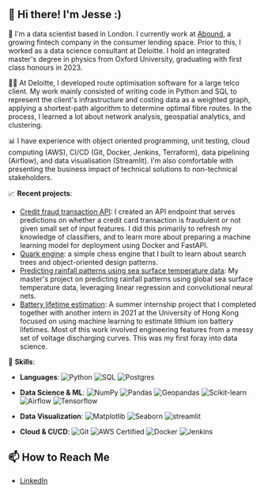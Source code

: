 ## 👋 Hi there! I'm Jesse :)

💼 I'm a data scientist based in London. I currently work at [Abound](https://www.getabound.com/about-us), a growing fintech company in the consumer lending space. Prior to this, I worked as a data science consultant at Deloitte. I hold an integrated master's degree in physics from Oxford University, graduating with first class honours in 2023.

👨‍💻 At Deloitte, I developed route optimisation software for a large telco client. My work mainly consisted of writing code in Python and SQL to represent the client's infrastructure and costing data as a weighted graph, applying a shortest-path algorithm to determine optimal fibre routes. In the process, I learned a lot about network analysis, geospatial analytics, and clustering.

📊 I have experience with object oriented programming, unit testing, cloud computing (AWS), CI/CD (Git, Docker, Jenkins, Terraform), data pipelining (Airflow), and data visualisation (Streamlit). I'm also comfortable with presenting the business impact of technical solutions to non-technical stakeholders. 

📈 **Recent projects**:

- [Credit fraud transaction API](https://github.com/madtheorist/credit-fraud-api): I created an API endpoint that serves predictions on whether a credit card transaction is fraudulent or not given small set of input features. I did this primarily to refresh my knowledge of classifiers, and to learn more about preparing a machine learning model for deployment using Docker and FastAPI.
- [Quark engine](https://github.com/madtheorist/quark): a simple chess engine that I built to learn about search trees and object-oriented design patterns.
- [Predicting rainfall patterns using sea surface temperature data](https://github.com/madtheorist/mphys): My master's project on predicting rainfall patterns using global sea surface temperature data, leveraging linear regression and convolutional neural nets.
- [Battery lifetime estimation](https://github.com/natskiu/Nasa-Battery): A summer internship project that I completed together with another intern in 2021 at the University of Hong Kong focused on using machine learning to estimate lithium ion battery lifetimes. Most of this work involved engineering features from a messy set of voltage discharging curves.  This was my first foray into data science.

🔧 **Skills**:

- **Languages**: 
  ![Python](https://img.shields.io/badge/Python-3776AB?style=flat&logo=python&logoColor=white) 
  ![SQL](https://img.shields.io/badge/SQL-4479A1?style=flat&logo=sqlite&logoColor=white)
  ![Postgres](https://img.shields.io/badge/postgresql-4169e1?style=flat&logo=postgresql&logoColor=white)

- **Data Science & ML**:
  ![NumPy](https://img.shields.io/badge/NumPy-013243?style=flat&logo=numpy&logoColor=white)
  ![Pandas](https://img.shields.io/badge/Pandas-150458?style=flat&logo=pandas&logoColor=white)
  ![Geopandas](https://img.shields.io/static/v1?style=flat&message=GeoPandas&color=139C5A&logo=GeoPandas&logoColor=FFFFFF&label=)
  ![Scikit-learn](https://img.shields.io/badge/Scikit--learn-F7931E?style=flat&logo=scikit-learn&logoColor=white)
  ![Airflow](https://img.shields.io/badge/Apache%20Airflow-017CEE?style=flat&logo=Apache%20Airflow&logoColor=white)
  ![Tensorflow](https://img.shields.io/badge/TensorFlow-FF3F06?style=flat&logo=tensorflow&logoColor=white)

- **Data Visualization**: 
  ![Matplotlib](https://img.shields.io/badge/Matplotlib-003B57?style=flat&logo=matplotlib&logoColor=white)
  ![Seaborn](https://img.shields.io/badge/Seaborn-9B4B97?style=flat&logo=seaborn&logoColor=white)
  ![streamlit](https://img.shields.io/badge/-Streamlit-FF4B4B?style=flat&logo=streamlit&logoColor=white)

- **Cloud & CI/CD**:
  ![Git](https://img.shields.io/badge/Git-%23F05033.svg?style=flat&logo=git&logoColor=white)
  ![AWS Certified](https://img.shields.io/badge/AWS%20Certified-Cloud%20Practitioner-%23FF9900?style=flat&logo=amazonaws&logoColor=white)
  ![Docker](https://img.shields.io/badge/Docker-2496ED?style=flat&logo=docker&logoColor=white)
  ![Jenkins](https://img.shields.io/badge/Jenkins-D24939?style=flat&logo=Jenkins&logoColor=white)



## 📫 **How to Reach Me**
- [LinkedIn](https://www.linkedin.com/in/jesse-xijia-wang)

